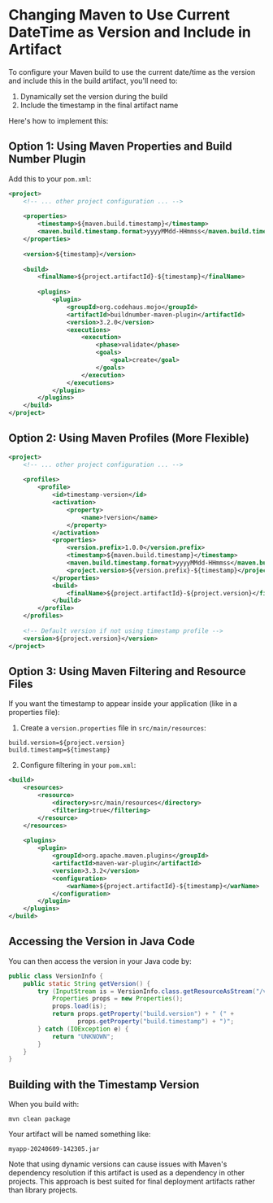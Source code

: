 # Changing Maven to Use Current DateTime as Version and Include in Artifact

To configure your Maven build to use the current date/time as the version and include this in the build artifact, you'll need to:

1. Dynamically set the version during the build
2. Include the timestamp in the final artifact name

Here's how to implement this:

## Option 1: Using Maven Properties and Build Number Plugin

Add this to your `pom.xml`:

```xml
<project>
    <!-- ... other project configuration ... -->
    
    <properties>
        <timestamp>${maven.build.timestamp}</timestamp>
        <maven.build.timestamp.format>yyyyMMdd-HHmmss</maven.build.timestamp.format>
    </properties>
    
    <version>${timestamp}</version>
    
    <build>
        <finalName>${project.artifactId}-${timestamp}</finalName>
        
        <plugins>
            <plugin>
                <groupId>org.codehaus.mojo</groupId>
                <artifactId>buildnumber-maven-plugin</artifactId>
                <version>3.2.0</version>
                <executions>
                    <execution>
                        <phase>validate</phase>
                        <goals>
                            <goal>create</goal>
                        </goals>
                    </execution>
                </executions>
            </plugin>
        </plugins>
    </build>
</project>
```

## Option 2: Using Maven Profiles (More Flexible)

```xml
<project>
    <!-- ... other project configuration ... -->
    
    <profiles>
        <profile>
            <id>timestamp-version</id>
            <activation>
                <property>
                    <name>!version</name>
                </property>
            </activation>
            <properties>
                <version.prefix>1.0.0</version.prefix>
                <timestamp>${maven.build.timestamp}</timestamp>
                <maven.build.timestamp.format>yyyyMMdd-HHmmss</maven.build.timestamp.format>
                <project.version>${version.prefix}-${timestamp}</project.version>
            </properties>
            <build>
                <finalName>${project.artifactId}-${project.version}</finalName>
            </build>
        </profile>
    </profiles>
    
    <!-- Default version if not using timestamp profile -->
    <version>${project.version}</version>
</project>
```

## Option 3: Using Maven Filtering and Resource Files

If you want the timestamp to appear inside your application (like in a properties file):

1. Create a `version.properties` file in `src/main/resources`:
```
build.version=${project.version}
build.timestamp=${timestamp}
```

2. Configure filtering in your `pom.xml`:
```xml
<build>
    <resources>
        <resource>
            <directory>src/main/resources</directory>
            <filtering>true</filtering>
        </resource>
    </resources>
    
    <plugins>
        <plugin>
            <groupId>org.apache.maven.plugins</groupId>
            <artifactId>maven-war-plugin</artifactId>
            <version>3.3.2</version>
            <configuration>
                <warName>${project.artifactId}-${timestamp}</warName>
            </configuration>
        </plugin>
    </plugins>
</build>
```

## Accessing the Version in Java Code

You can then access the version in your Java code by:

```java
public class VersionInfo {
    public static String getVersion() {
        try (InputStream is = VersionInfo.class.getResourceAsStream("/version.properties")) {
            Properties props = new Properties();
            props.load(is);
            return props.getProperty("build.version") + " (" + 
                   props.getProperty("build.timestamp") + ")";
        } catch (IOException e) {
            return "UNKNOWN";
        }
    }
}
```

## Building with the Timestamp Version

When you build with:
```
mvn clean package
```

Your artifact will be named something like:
```
myapp-20240609-142305.jar
```

Note that using dynamic versions can cause issues with Maven's dependency resolution if this artifact is used as a dependency in other projects. This approach is best suited for final deployment artifacts rather than library projects.
